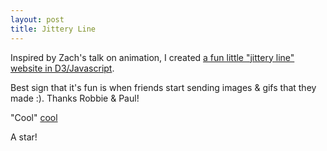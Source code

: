 ```yaml
---
layout: post
title: Jittery Line
---
```


Inspired by Zach's talk on animation, I created [a fun little "jittery line" website in D3/Javascript](http://bl.ocks.org/zanarmstrong/raw/d189ee30a7fb01ca6850/).

Best sign that it's fun is when friends start sending images & gifs that they made :). Thanks Robbie & Paul! 

"Cool"
[cool](https://gm1.ggpht.com/WGFdzGxtz2gTiNGbqmIaDDRVa1Nr7L1I0EFQ33332CaluOGCqT_v5AjHt7ArzFd6nnSWDDNWB4VA2V73yeyMpygdPMYj7AfvcgFV5vNzXEY1zpnbG8SHUmq0bsskK6wbMAxbFTj29haAw04AOoFY-M-R5PxUk27DqjKKtrC0B0751ZbOfO_wHA-AGCRRmE5VTRnlemjne1HOF468pqiXUMDwhTUYWwmvp03UCyXmV9tNlWnrq8q6-WC8X1mm42pk8oNjwJRgr9bmIuEK2U1laAIoukp-SkoR5-9Fd0KQ9R4Z4WzwWpKfBd0vMRH2BlpfXJWN19MbvYPUQeXV5RizGxfvx-QjgWcXQviX6CuDfC60D27cfW8gPs0tTIjPkoVL-KAwKjy4DEi_ayrvNGKk1JK2LMhXKK8Sx2saH-fb9UL97LPp5nEhs6D1o9WRN8ZwBl7lQ7B9fbRcRDK31Gz-2kOIfb0YIvOcx0_2fePrtxr5X5lWlAyNXI2tat0A7jyTAs8cspcRBW8iquLzN4S54cm_znBzHlgwRGchdk_F-KUdYCWTQnfjizqXCBd_9kQkGjsHSAiF=w1600-h1000-l75-ft)

A star!
[](https://lh5.googleusercontent.com/-_el0M-tP5v0/VFOqTjHaVvI/AAAAAAAAZDI/OVJE06rN1Eo/w676-h513-no/star.gif)

